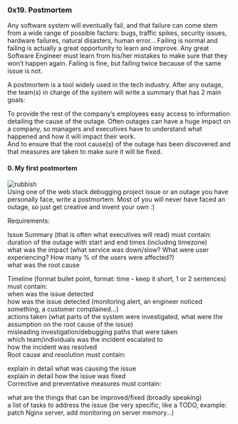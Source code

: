 ### 0x19. Postmortem  
Any software system will eventually fail, and that failure can come stem from a wide range of possible factors: bugs, traffic spikes, security issues, hardware failures, natural disasters, human error… Failing is normal and failing is actually a great opportunity to learn and improve. Any great Software Engineer must learn from his/her mistakes to make sure that they won’t happen again. Failing is fine, but failing twice because of the same issue is not.

A postmortem is a tool widely used in the tech industry. After any outage, the team(s) in charge of the system will write a summary that has 2 main goals:  

To provide the rest of the company’s employees easy access to information detailing the cause of the outage. Often outages can have a huge impact on a company, so managers and executives have to understand what happened and how it will impact their work.  
And to ensure that the root cause(s) of the outage has been discovered and that measures are taken to make sure it will be fixed.    

#### 0. My first postmortem  
![rubbish](https://s3.amazonaws.com/intranet-projects-files/holbertonschool-sysadmin_devops/294/pQ9YzVY.gif)  
Using one of the web stack debugging project issue or an outage you have personally face, write a postmortem. Most of you will never have faced an outage, so just get creative and invent your own :)

Requirements:

Issue Summary (that is often what executives will read) must contain:  
duration of the outage with start and end times (including timezone)   
what was the impact (what service was down/slow? What were user experiencing? How many % of the users were affected?)  
what was the root cause  

Timeline (format bullet point, format: time - keep it short, 1 or 2 sentences) must contain:  
when was the issue detected  
how was the issue detected (monitoring alert, an engineer noticed something, a customer complained…)   
actions taken (what parts of the system were investigated, what were the assumption on the root cause of the issue)  
misleading investigation/debugging paths that were taken    
which team/individuals was the incident escalated to  
how the incident was resolved  
Root cause and resolution must contain:  

explain in detail what was causing the issue  
explain in detail how the issue was fixed  
Corrective and preventative measures must contain:  

what are the things that can be improved/fixed (broadly speaking)  
a list of tasks to address the issue (be very specific, like a TODO, example: patch Nginx server, add monitoring on server memory…)  
